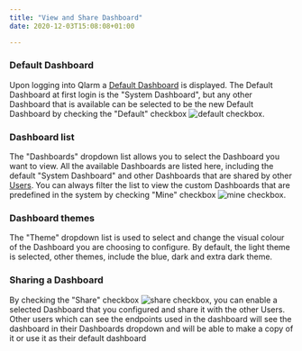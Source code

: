 ```yaml
---
title: "View and Share Dashboard"
date: 2020-12-03T15:08:08+01:00

---
```


### Default Dashboard

Upon logging into Qlarm a [Default Dashboard](/glossary#default-dashboard) is displayed. The Default Dashboard at first login is the "System Dashboard", but any other Dashboard that is available can be selected to be the new Default Dashboard by checking the "Default" checkbox <img src="/default_checkbox.png" alt="default checkbox">.


### Dashboard list
The "Dashboards" dropdown list allows you to select the Dashboard you want to view. All the available Dashboards are listed here, including the default "System Dashboard" and other Dashboards that are shared by other [Users](/glossary#user). You can always filter the list to view the custom Dashboards that are predefined in the system by checking "Mine" checkbox <img src="/mine_checkbox.png" alt="mine checkbox">. 


### Dashboard themes
The "Theme" dropdown list is used to select and change the visual colour of the Dashboard you are choosing to configure. By default, the light theme is selected, other themes, include the blue, dark and extra dark theme.


### Sharing a Dashboard
By checking the "Share" checkbox <img src="/share_checkbox.png" alt="share checkbox">, you can enable a selected Dashboard that you configured and share it with the other Users. Other users which can see the endpoints used in the dashboard will see the dashboard in their Dashboards dropdown and will be able to make a copy of it or use it as their default dashboard
